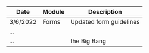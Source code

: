 | Date     | Module | Description             |
| -------- | ------ | ----------------------- |
| 3/6/2022 | Forms  | Updated form guidelines |
| ...      |        |                         |
| ...      |        | the Big Bang            |
